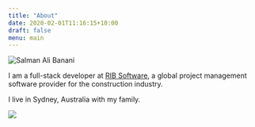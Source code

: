 ```yaml
---
title: "About"
date: 2020-02-01T11:16:15+10:00
draft: false
menu: main
---
```


![Salman Ali Banani](/img/about/salman_final.jpg)

I am a full-stack developer at <a href="https://www.rib-software.com/en/" target="_blank">RIB Software</a>, a global project management software provider for the construction industry.

I live in Sydney, Australia with my family.

<p>
    <a href="https://www.youracclaim.com/badges/41458474-4f13-4571-ac9c-414dbf645aec" title="Azure Fundamentals" target="_blank">
        <img src="/img/about/azure-fundamentals-600x600.png" />
    </a>
</p>
